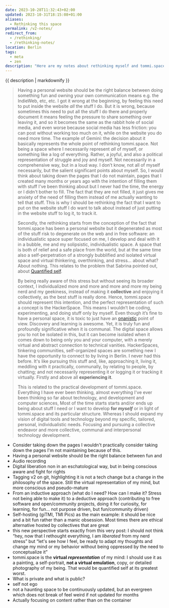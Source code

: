 ```yaml
---
date: 2023-10-28T11:32:43+02:00
updated: 2023-10-31T18:15:08+01:00
aliases:
  - Rethinking this space
permalink: /v2-notes/
redirect_from:
  - /rethinking/
  - /rethinking-notes/
location: Berlin
tags:
  - meta
  - zen
description: "Here are my notes about rethinking myself and tommi.space. These thoughts got better formulated in [this post](/v2/ 'Rethinking tommi.space')."
---
```

{{ description | markdownify }}

> Having a personal website should be the right balance between doing something fun and owning your own communication means e.g. the IndieWeb, etc, etc. I got it wrong at the beginning, by feeling this need to put inside the website *all* the stuff I do. But it is wrong, because sometimes this need to put all the stuff I do there and properly document it means feeling the pressure to share something over leaving it, and so it becomes the same as the rabbit hole of social media, and even worse because social media has less friction: you can post without working too much on it, while on the website you do need more time. The example of Gemini: the decision about it basically represents the whole point of rethinking tommi.space. Not being a space where I necessarily represent *all* of myself, or something like a log of everything. Rather, a joyful, and also a political representation of struggle and joy and myself. Not necessarily in a comprehensive way, but in a loud way. I don’t know, not all of myself necessarily, but the salient significant points about myself. So, I would think about taking down the pages that I do not maintain, pages that I created many months or years ago with the intention of filling them with stuff I've been thinking about but I never had the time, the energy or I didn't bother to fill. The fact that they are not filled, it just gives me anxiety of the need of filling them instead of me actually wanting to tell that stuff. This is why I should be rethinking the fact that I want to put on the website stuff I do want to talk about instead of just putting in the website stuff to log it, to track it.
>
> Secondly, the rethinking starts from the conception of the fact that tommi.space has been a personal website but it degenerated as most of the stuff risk to degenerate on the web and in free software: an individualistic space super focused on me, I develop and deal with it in a bubble, me and my solipsistic, individualistic space. A space that is both of relief and a safe place from the world, but at the same time also a self-perpetration of a strongly bubblified and isolated virtual space and virtual thinkering, overthinking, and stress… about what? About nothing. This relates to the problem that Sabrina pointed out, about [Quantified self](Self%20tracking.md).
>
> By being really aware of this stress but without seeing its broader context, I individualized more and more and more and more my being nerd and my geekiness, instead of making it **collective** and enjoying it collectively, as the best stuff is really done. Hence, tommi.space should represent this intention, and the perfect representation of such a concept is the HackerSpace. This means I wouldn’t be coding, experimenting, and doing stuff only by myself. Even though it’s fine to have a personal space, it is toxic to just have an [onanistic](Onanismo.md) point of view. Discovery and learning is awesome. Yet, it is truly fun and profoundly significative when it is communal. The digital space allows you to not be isolated in this, but it can become isolated when it comes down to being only you and your computer, with a merely virtual and abstract connection to technical vanities. HackerSpaces, tinkering communities, self-organized spaces are something new I have the opportunity to connect to by living in Berlin. I never had this before. It's like pursuing this stuff and, like, approaching it, living it, meddling with it practically, communally, by relating to people, by chatting; and not necessarily representing it or logging it or tracking it virtually. Firstly and above all **experiencing it**.
>
> This is related to the practical development of tommi.space. Everything I have ever been thinking, almost everything I've ever been thinking so far about technology, and development and computer sciences, Most of the time starts starts and/or ends up being about stuff I need or I want to develop **for *myself*** or in light of tommi.space and its particular structure. Whereas I should expand my vision of digital tools and technology beyond my specific, tailored, personal, individualistic needs. Focusing and pursuing a collective endeavor and more collective, communal and interpersonal technology development.

- Consider taking down the pages I wouldn't practically consider taking down the pages I'm not maintaining because of this.
- Having a personal website should be the right balance between fun and
- Audio recording
- Digital liberation non in an eschatological way, but in being conscious aware and fight for rights
- Tagging v2 on git, highlighting it is not a tech change but a change in the philosophy of the space. Still the virtual representation of my mind, but more conscious and pseudo-mature
- From an inductive approach (what do I need? How can I make it? Stress not being able to make it) to a deductive approach (contributing to free software and open/community projects, doing it for curiosity, for learning, for fun… not purpose driven, but fun/community driven)
- Self-hosting (giTMI, TMI Pics) as the main example: it should be nice and a bit fun rather than a manic obsession. Most times there are ethical alternative hosted by collectives that are great
- this new perspective starts exactly from this very post: I should not think “hey, now that I rethought everything, I am *liberated* from my nerd stress” but “let's see how I feel, be ready to adapt my thoughts and change my mind or my behavior without being oppressed by the need to conceptualize it”
- tommi.space is the **virtual *representation*** of my mind: I should use it as a painting, a self-portrait, **not a virtual emulation**, copy, or detailed photography of my being. That would be quantified self at its greatest worst.
- What is private and what is public?
- self not ego
- not a haunting space to be continuously updated, but an evergreen which does not break of feel weird if not updated for months
- Actually focusing on content rather than on the container
